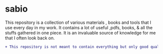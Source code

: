 # sabio
This repository is a collection of various materials , books and tools that I use every day in my work. It contains a lot of useful ,pdfs, books, &amp; all the stuffs gathered in one piece. It is an invaluable source of knowledge for me that I often look back on.

```diff
+ This repository is not meant to contain everything but only good quality stuff.
```

